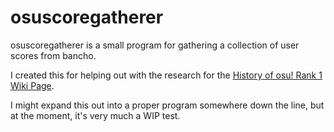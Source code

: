 # osuscoregatherer

osuscoregatherer is a small program for gathering a collection of user scores from bancho.

I created this for helping out with the research for the [History of osu! Rank 1 Wiki Page](https://github.com/ppy/osu-wiki/pull/4720).

I might expand this out into a proper program somewhere down the line, but at the moment, it's very much a WIP test.
